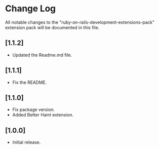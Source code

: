 # Change Log

All notable changes to the "ruby-on-rails-development-extensions-pack" extension pack will be documented in this file.

## [1.1.2]

- Updated the Readme.md file.

## [1.1.1]

- Fix the README.

## [1.1.0]

- Fix package version.
- Added Better Haml extension.

## [1.0.0]

- Initial release.
